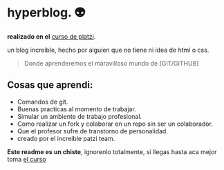 # hyperblog.   :alien:
**realizado en el** [curso de platzi](https://platzi.com/clases/1557-git-github/). 

un blog increible, hecho por alguien que no tiene ni idea de html o css. 
>Donde aprenderemos el maravilloso mundo de [GIT/GITHUB]

## Cosas que aprendi:
- Comandos de git.
- Buenas practicas al momento de trabajar.
- Simular un ambiente de trabajo profesional.
- Como realizar un fork y colaborar en un repo sin ser un colaborador.
- Que el profesor sufre de transtorno de personalidad.
- creado por el increible patzi team.

**Este readme es un chiste**, ignorenlo totalmente, si llegas hasta aca mejor toma [el curso](https://platzi.com/clases/1557-git-github/)
